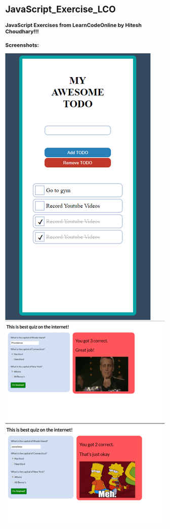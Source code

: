 # JavaScript_Exercise_LCO

### JavaScript Exercises from LearnCodeOnline by Hitesh Choudhary!!!


### Screenshots:

![image1](https://github.com/suraj038/JavaScript_Exercise_LCO/blob/master/Screenshot%20(131).png)
![image1](https://github.com/suraj038/JavaScript_Exercise_LCO/blob/master/Screenshot%20(130).png)
![image1](https://github.com/suraj038/JavaScript_Exercise_LCO/blob/master/Screenshot%20(129).png)

